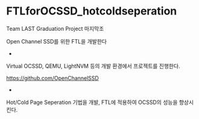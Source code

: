 # FTLforOCSSD_hotcoldseperation
Team LAST Graduation Project
마지막조 

Open Channel SSD를 위한 FTL을 개발한다

*

Virtual OCSSD, QEMU, LightNVM 등의 개발 환경에서 프로젝트를 진행한다.

https://github.com/OpenChannelSSD

*

Hot/Cold Page Seperation 기법을 개발, FTL에 적용하여 OCSSD의 성능을 향상시킨다.
